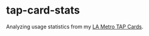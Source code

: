 # tap-card-stats

Analyzing usage statistics from my [LA Metro TAP Cards](https://www.taptogo.net/).
